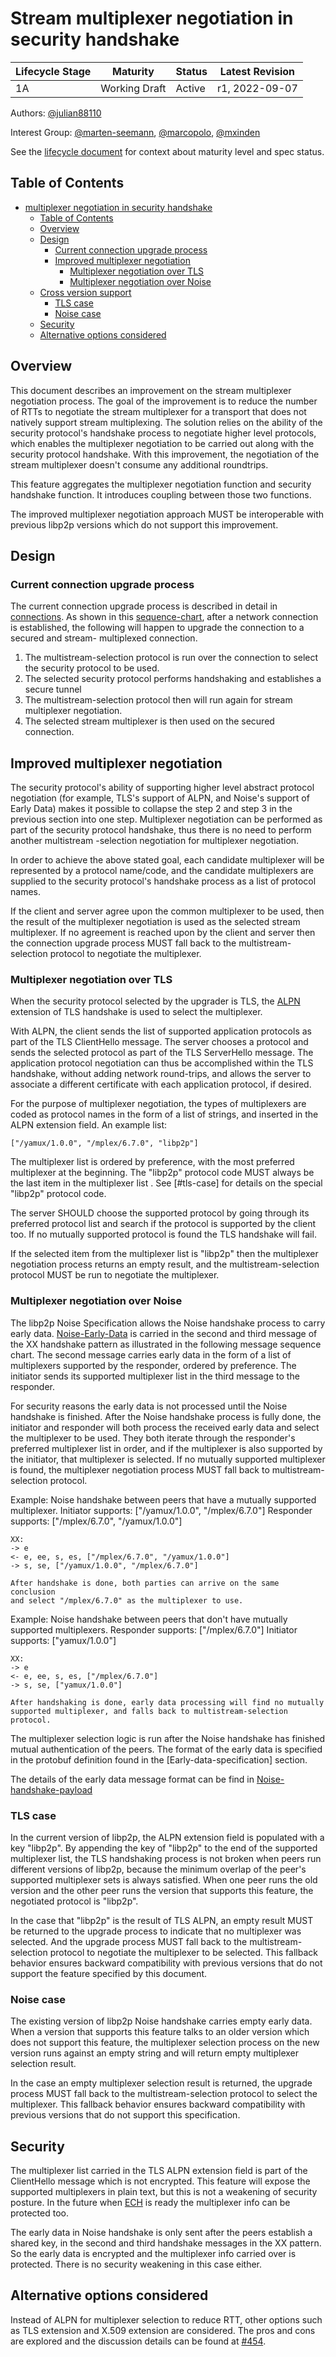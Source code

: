 # Stream multiplexer negotiation in security handshake


| Lifecycle Stage | Maturity      | Status | Latest Revision |
|-----------------|---------------|--------|-----------------|
| 1A              | Working Draft | Active | r1, 2022-09-07  |

Authors: [@julian88110]

Interest Group: [@marten-seemann], [@marcopolo], [@mxinden]

[@marten-seemann]: https://github.com/marten-seemann
[@marcopolo]: https://github.com/marcopolo
[@mxinden]: https://github.com/mxinden
[@julian88110]: https://github.com/julian88110

See the [lifecycle document][lifecycle-spec] for context about maturity level
and spec status.

[lifecycle-spec]: https://github.com/libp2p/specs/blob/master/00-framework-01-spec-lifecycle.md

## Table of Contents

- [multiplexer negotiation in security handshake](#multiplexer-negotiation-in-security-handshake)
    - [Table of Contents](#table-of-contents)
    - [Overview](#overview)
    - [Design](#design)
        - [Current connection upgrade process](#current-connection-upgrade-process)
        - [Improved multiplexer negotiation](#improved-multiplexer-negotiation)
            - [Multiplexer negotiation over TLS](#multiplexer-negotiation-over-tls)
            - [Multiplexer negotiation over Noise](#multiplexer-negotiation-over-noise)
    - [Cross version support](#cross-version-support)
        - [TLS case](#tls-case)
        - [Noise case](#noise-case)
    - [Security](#security)
    - [Alternative options considered](#alternative-options-considered)

## Overview

This document describes an improvement on the stream multiplexer negotiation
process. The goal of the improvement is to reduce the number of RTTs to
negotiate the stream multiplexer for a transport that does not natively
support stream multiplexing. The solution relies on the ability of the security
protocol's handshake process to negotiate higher level protocols, which enables
the multiplexer negotiation to be carried out along with the security protocol
handshake. With this improvement, the negotiation of the stream multiplexer
doesn't consume any additional roundtrips.

This feature aggregates the multiplexer negotiation function and security
handshake function. It introduces coupling between those two functions.

The improved multiplexer negotiation approach MUST be interoperable with
previous libp2p versions which do not support this improvement.


## Design

### Current connection upgrade process

The current connection upgrade process is described in detail in [connections].
As shown in this [sequence-chart], after a network connection is established,
the following will happen to upgrade the connection to a secured and stream-
multiplexed connection.

1. The multistream-selection protocol is run over the connection to select the
security protocol to be used.
2. The selected security protocol performs handshaking and establishes a secure
tunnel
3. The multistream-selection protocol then will run again for stream multiplexer
negotiation.
4. The selected stream multiplexer is then used on the secured connection.

## Improved multiplexer negotiation 

The security protocol's ability of supporting higher level abstract protocol
negotiation (for example, TLS's support of ALPN, and Noise's support of Early
Data) makes it possible to collapse the step 2 and step 3 in the previous
section into one step. Multiplexer negotiation can be performed as part of the
security protocol handshake, thus there is no need to perform another multistream
-selection negotiation for multiplexer negotiation.

In order to achieve the above stated goal, each candidate multiplexer will be
represented by a protocol name/code, and the candidate multiplexers are supplied
to the security protocol's handshake process as a list of protocol names.

If the client and server agree upon the common multiplexer to be used, then the
result of the multiplexer negotiation is used as the selected stream
multiplexer. If no agreement is reached upon by the client and server then the
connection upgrade process MUST fall back to the multistream-selection protocol
to negotiate the multiplexer.


### Multiplexer negotiation over TLS

When the security protocol selected by the upgrader is TLS, the [ALPN]
extension of TLS handshake is used to select the multiplexer.

   With ALPN, the client sends the list of supported application
   protocols as part of the TLS ClientHello message.  The server chooses
   a protocol and sends the selected protocol as part of the TLS
   ServerHello message.  The application protocol negotiation can thus
   be accomplished within the TLS handshake, without adding network
   round-trips, and allows the server to associate a different
   certificate with each application protocol, if desired.

For the purpose of multiplexer negotiation, the types of multiplexers are coded
as protocol names in the form of a list of strings, and inserted in the ALPN
extension field.
    An example list:

    ["/yamux/1.0.0", "/mplex/6.7.0", "libp2p"]

The multiplexer list is ordered by preference, with the most preferred
multiplexer at the beginning. The "libp2p" protocol code MUST always be the
last item in the multiplexer list . See [#tls-case] for details on the special
"libp2p" protocol code.

The server SHOULD choose the supported protocol by going through its preferred
protocol list and search if the protocol is supported by the client too. If no
mutually supported protocol is found the TLS handshake will fail.

If the selected item from the multiplexer list is "libp2p" then the multiplexer
negotiation process returns an empty result, and the multistream-selection
protocol MUST be run to negotiate the multiplexer.


### Multiplexer negotiation over Noise

The libp2p Noise Specification allows the Noise handshake process to carry
early data. [Noise-Early-Data] is carried in the second and third message of
the XX handshake pattern as illustrated in the following message sequence chart.
The second message carries early data in the form of a list of multiplexers
supported by the responder, ordered by preference. The initiator sends its
supported multiplexer list in the third message to the responder.

For security reasons the early data is not processed until the Noise handshake
is finished. After the Noise handshake process is fully done, the initiator and
responder will both process the received early data and select the multiplexer
to be used. They both iterate through
the responder's preferred multiplexer list in order, and if the multiplexer is
also supported by the initiator, that multiplexer is selected. If no mutually
supported multiplexer is found, the multiplexer negotiation process MUST fall
back to multistream-selection protocol.

Example: Noise handshake between peers that have a mutually supported
multiplexer.
    Initiator supports: ["/yamux/1.0.0", "/mplex/6.7.0"]
    Responder supports: ["/mplex/6.7.0", "/yamux/1.0.0"]

    XX:
    -> e
    <- e, ee, s, es, ["/mplex/6.7.0", "/yamux/1.0.0"] 
    -> s, se, ["/yamux/1.0.0", "/mplex/6.7.0"] 

    After handshake is done, both parties can arrive on the same conclusion
    and select "/mplex/6.7.0" as the multiplexer to use.

Example: Noise handshake between peers that don't have mutually supported
multiplexers.
    Responder supports: ["/mplex/6.7.0"]
    Initiator supports: ["yamux/1.0.0"]

    XX:
    -> e
    <- e, ee, s, es, ["/mplex/6.7.0"]
    -> s, se, ["yamux/1.0.0"]
    
    After handshaking is done, early data processing will find no mutually
    supported multiplexer, and falls back to multistream-selection protocol.

The multiplexer selection logic is run after the Noise handshake has finished
mutual authentication of the peers. The format of the early data is specified in
the protobuf definition found in the [Early-data-specification] section.

The details of the early data message format can be find in
[Noise-handshake-payload]

### TLS case

In the current version of libp2p, the ALPN extension field is populated with a
key "libp2p". By appending the key of "libp2p" to the end of the supported
multiplexer list, the TLS handshaking process is not broken when peers run
different versions of libp2p, because the minimum overlap of the peer's
supported multiplexer sets is always satisfied. When one peer runs the old
version and the other peer runs the version that supports this feature, the
negotiated protocol is "libp2p".

In the case that "libp2p" is the result of TLS ALPN, an empty result MUST be
returned to the upgrade process to indicate that no multiplexer was selected.
And the upgrade process MUST fall back to the multistream-selection protocol
to negotiate the multiplexer to be selected. This fallback behavior ensures
backward compatibility with previous versions that do not support the feature
specified by this document.

### Noise case

The existing version of libp2p Noise handshake carries empty early data. When a
version that supports this feature talks to an older version which does not
support this feature, the multiplexer selection process on the new version runs
against an empty string and will return empty multiplexer selection result.

In the case an empty multiplexer selection result is returned, the upgrade
process MUST fall back to the multistream-selection protocol to select the
multiplexer.  This fallback behavior ensures backward compatibility with
previous versions that do not support this specification.

## Security

The multiplexer list carried in the TLS ALPN extension field is part of the
ClientHello message which is not encrypted. This feature will expose the
supported multiplexers in plain text, but this is not a weakening of security
posture. In the future when [ECH] is ready the multiplexer info can be
protected too.

The early data in Noise handshake is only sent after the peers establish a
shared key, in the second and third handshake messages in the XX pattern. So
the early data is encrypted and the multiplexer info carried over is protected.
There is no security weakening in this case either.


## Alternative options considered

Instead of ALPN for multiplexer selection to reduce RTT, other options such as
TLS extension and X.509 extension are considered. The pros and cons are explored
and the discussion details can be found at [#454].



[#426]: https://github.com/libp2p/specs/issues/426
[connections]: https://github.com/libp2p/specs/tree/master/connections
[sequence-chart]: https://github.com/libp2p/specs/tree/master/connections#upgrading-connections
[ALPN]: https://datatracker.ietf.org/doc/html/rfc7301
[Noise-Early-Data]: https://github.com/libp2p/specs/tree/master/noise#the-libp2p-handshake-payload
[ECH]: https://datatracker.ietf.org/doc/draft-ietf-tls-esni/
[handshake-payload]: https://github.com/libp2p/specs/tree/master/noise#the-libp2p-handshake-payload
[#454]: https://github.com/libp2p/specs/issues/454
[Noise-handshake-payload]: https://github.com/libp2p/specs/blob/b0818fa956f9940a7cdee18198e0daf1645d8276/noise/README.md#libp2p-data-in-handshake-messages

